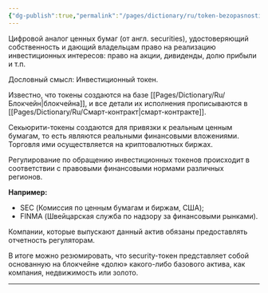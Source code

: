 ```yaml
---
{"dg-publish":true,"permalink":"/pages/dictionary/ru/token-bezopasnosti/"}
---
```



Цифровой аналог ценных бумаг (от англ. securities), удостоверяющий собственность и дающий владельцам право на реализацию инвестиционных интересов: право на акции, дивиденды, долю прибыли и т.п.

Дословный смысл: Инвестиционный токен.

Известно, что токены создаются на базе [[Pages/Dictionary/Ru/Блокчейн\|блокчейна]], и все детали их исполнения прописываются в [[Pages/Dictionary/Ru/Смарт-контракт\|смарт-контракте]].

Секьюрити-токены создаются для привязки к реальным ценным бумагам, то есть являются реальными финансовыми вложениями. Торговля ими осуществляется на криптовалютных биржах.

Регулирование по обращению инвестиционных токенов происходит в соответствии с правовыми финансовыми нормами различных регионов.

**Например:**

* SEC (Комиссия по ценным бумагам и биржам, США);
* FINMA (Швейцарская служба по надзору за финансовыми рынками).

Компании, которые выпускают данный актив обязаны предоставлять отчетность регуляторам.

В итоге можно резюмировать, что security-токен представляет собой основанную на блокчейне «долю» какого-либо базового актива, как компания, недвижимость или золото.

---

